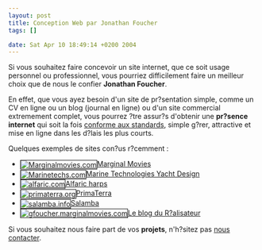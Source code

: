 ```yaml
--- 
layout: post
title: Conception Web par Jonathan Foucher
tags: []

date: Sat Apr 10 18:49:14 +0200 2004
---
```

Si vous souhaitez faire concevoir un site internet, que ce soit   usage personnel ou professionnel, vous pourriez difficilement faire un meilleur choix que de nous le confier   <strong>Jonathan Foucher</strong>.

En effet, que vous ayez besoin d'un site de pr?sentation simple, comme un CV en ligne ou un blog (journal en ligne) ou d'un site commercial extremement complet, vous pourrez ?tre assur?s d'obtenir une <strong>pr?sence internet</strong> qui soit    la fois <a href="http://openweb.eu.org/articles/pourquoi_standards/">conforme aux standards</a>, simple   g?rer, attractive et mise en ligne dans les d?lais les plus courts.

Quelques exemples de sites con?us r?cemment : 
<ul>
  <li><a href="http://www.marginalmovies.com/"><img src="http://thumbnails.alexa.com/images/bigjpeg/m/a/marginalmovies.com_.big.jpeg" alt="Marginalmovies.com" style="vertical-align:middle;border:1px solid;padding:0;" />Marginal Movies</a></li>
   <li><a href="http://www.marinetechs.com/"><img src="http://thumbnails.alexa.com/images/bigjpeg/m/a/marinetechs.com_.big.jpeg" alt="Marinetechs.com" style="vertical-align:middle;border:1px solid;padding:0;" />Marine Technologies Yacht Design</a></li>
 <li><a href="http://www.alfaric.com/"><img src="http://thumbnails.alexa.com/images/bigjpeg/a/l/alfaric.com_.big.jpeg" alt="alfaric.com" style="vertical-align:middle;border:1px solid;padding:0;" />Alfaric harps</a></li>
    <li><a href="http://www.primaterra.org/"><img src="http://thumbnails.alexa.com/images/bigjpeg/p/r/primaterra.org_.big.jpeg" alt="primaterra.org" style="vertical-align:middle;border:1px solid;padding:0;" />PrimaTerra</a></li>
 <li><a href="http://www.salamba.info/"><img src="http://thumbnails.alexa.com/images/bigjpeg/s/a/salamba.info_.big.jpeg" alt="salamba.info" style="vertical-align:middle;border:1px solid;padding:0;" />Salamba</a></li>
<li><a href="http://www.gfoucher.marginalmovies.com"><img src="http://thumbnails.alexa.com/images/bigjpeg/g/f/gfoucher.marginalmovies.com_.big.jpeg" alt="gfoucher.marginalmovies.com" style="vertical-align:middle;border:1px solid;padding:0;" />Le blog du R?alisateur</a></li>
</ul>

Si vous souhaitez nous faire part de vos <strong>projets</strong>, n'h?sitez pas   <a href="http://www.jfoucher.marinetechs.com/contact/">nous contacter</a>.
